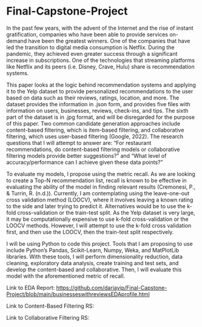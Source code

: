 # Final-Capstone-Project

In the past few years, with the advent of the Internet and the rise of instant gratification, companies who have been able to provide services on-demand have been the greatest winners. One of the companies that have led the transition to digital media consumption is Netflix. During the pandemic, they achieved even greater success through a significant increase in subscriptions. One of the technologies that streaming platforms like Netflix and its peers (i.e. Disney, Crave, Hulu) share is recommendation systems.

This paper looks at the logic behind recommendation systems and applying it to the Yelp dataset to provide personalized recommendations to the user based on data such as their reviews, ratings, location, and more. The dataset provides the information in .json form, and provides five files with information on users, businesses, reviews, check-ins, and tips. The sixth part of the dataset is in .jpg format, and will be disregarded for the purpose of this paper. Two common candidate generation approaches include content-based filtering, which is item-based filtering, and collaborative filtering, which uses user-based filtering (Google, 2022). The research questions that I will attempt to answer are: “For restaurant recommendations, do content-based filtering models or collaborative filtering models provide better suggestions?” and “What level of accuracy/performance can I achieve given these data points?”

To evaluate my models, I propose using the metric recall. As we are looking to create a Top-N recommendation list, recall is known to be effective in evaluating the ability of the model in finding relevant results (Cremonesi, P., & Turrin, R. (n.d.)). Currently, I am contemplating using the leave-one-out cross validation method (LOOCV), where it involves leaving a known rating to the side and later trying to predict it. Alternatives would be to use the k-fold cross-validation or the train-test split. As the Yelp dataset is very large, it may be computationally expensive to use k-fold cross-validation or the LOOCV methods. However, I will attempt to use the k-fold cross validation first, and then use the LOOCV, then the train-test split respectively.

I will be using Python to code this project. Tools that I am proposing to use include Python’s Pandas, Scikit-Learn, Numpy, Weka, and MatPlotLib libraries. With these tools, I will perform dimensionality reduction, data cleaning, exploratory data analysis, create training and test sets, and develop the content-based and collaborative. Then, I will evaluate this model with the aforementioned metric of recall.

Link to EDA Report: https://github.com/dariayip/Final-Capstone-Project/blob/main/businesseswithreviewsEDAprofile.html

Link to Content-Based Filtering RS:

Link to Collaborative Filtering RS:
